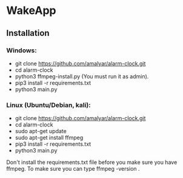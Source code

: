 # WakeApp

## Installation


### Windows:
* git clone https://github.com/amalyar/alarm-clock.git
* cd alarm-clock
* python3 ffmpeg-install.py (You must run it as admin).
* pip3 install -r requirements.txt 
* python3 main.py 

### Linux (Ubuntu/Debian, kali):
* git clone https://github.com/amalyar/alarm-clock.git 
* cd alarm-clock
* sudo apt-get update
* sudo apt-get install ffmpeg
* pip3 install -r requirements.txt
* python3 main.py 


Don't install the requirements.txt file before you make sure you have ffmpeg. 
To make sure you can type ffmpeg -version .
